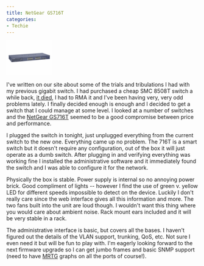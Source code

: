 ```yaml
---
title: NetGear GS716T
categories:
- Techie
---
```


[![](/assets/posts/2005/o_gs716t.gif)](http://www.netgear.com/products/details/GS716T.php)


I've written on our site about some of the trials and tribulations I had with my previous gigabit switch. I had purchased a cheap SMC 8508T switch a while back, [it died](/thingelstad/trouble-in-gig-e-land), I had to RMA it and I've been having very, very odd problems lately. I finally decided enough is enough and I decided to get a switch that I could manage at some level. I looked at a number of switches and the [NetGear GS716T](http://www.netgear.com/products/details/GS716T.php) seemed to be a good compromise between price and performance.

I plugged the switch in tonight, just unplugged everything from the current switch to the new one. Everything came up no problem. The 716T is a smart switch but it doesn't require any configuration, out of the box it will just operate as a dumb switch. After plugging in and verifying everything was working fine I installed the administrative software and it immediately found the switch and I was able to configure it for the network.

Physically the box is stable. Power supply is internal so no annoying power brick. Good compliment of lights -- however I find the use of green v. yellow LED for different speeds impossible to detect on the device. Luckily I don't really care since the web interface gives all this information and more. The two fans built into the unit are loud though. I wouldn't want this thing where you would care about ambient noise. Rack mount ears included and it will be very stable in a rack.

The administrative interface is basic, but covers all the bases. I haven't figured out the details of the VLAN support, trunking, QoS, etc. Not sure I even need it but will be fun to play with. I'm eagerly looking forward to the next firmware upgrade so I can get jumbo frames and basic SNMP support (need to have [MRTG](http://www.mrtg.org/) graphs on all the ports of course!).
